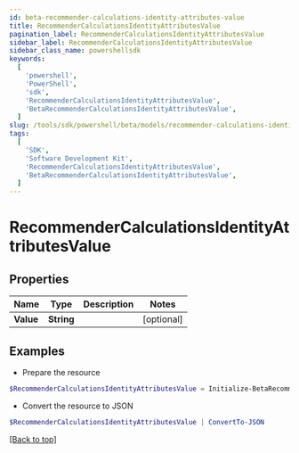 ```yaml
---
id: beta-recommender-calculations-identity-attributes-value
title: RecommenderCalculationsIdentityAttributesValue
pagination_label: RecommenderCalculationsIdentityAttributesValue
sidebar_label: RecommenderCalculationsIdentityAttributesValue
sidebar_class_name: powershellsdk
keywords:
  [
    'powershell',
    'PowerShell',
    'sdk',
    'RecommenderCalculationsIdentityAttributesValue',
    'BetaRecommenderCalculationsIdentityAttributesValue',
  ]
slug: /tools/sdk/powershell/beta/models/recommender-calculations-identity-attributes-value
tags:
  [
    'SDK',
    'Software Development Kit',
    'RecommenderCalculationsIdentityAttributesValue',
    'BetaRecommenderCalculationsIdentityAttributesValue',
  ]
---
```


# RecommenderCalculationsIdentityAttributesValue

## Properties

| Name      | Type       | Description | Notes      |
| --------- | ---------- | ----------- | ---------- |
| **Value** | **String** |             | [optional] |

## Examples

- Prepare the resource

```powershell
$RecommenderCalculationsIdentityAttributesValue = Initialize-BetaRecommenderCalculationsIdentityAttributesValue  -Value null
```

- Convert the resource to JSON

```powershell
$RecommenderCalculationsIdentityAttributesValue | ConvertTo-JSON
```

[[Back to top]](#)
